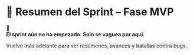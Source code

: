 # 🚀 Resumen del Sprint – Fase MVP

🌱  
**El sprint aún no ha empezado. Solo se vaguea por aquí.**

Vuelve más adelante para ver resúmenes, avances y batallas contra bugs.
